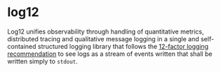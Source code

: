 # log12

Log12 unifies observability through handling of quantitative metrics, distributed tracing and qualitative message logging in a single and self-contained structured logging library that follows the [12-factor logging recommendation](https://12factor.net/logs) to see logs as a stream of events written that shall be written simply to `stdout`.